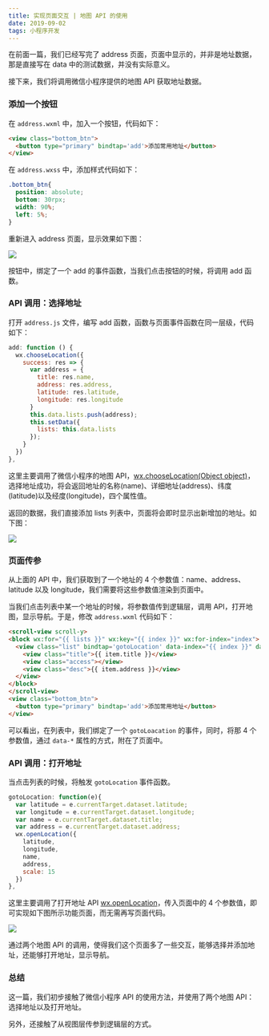 ```yaml
---
title: 实现页面交互 | 地图 API 的使用
date: 2019-09-02
tags: 小程序开发
---
```


在前面一篇，我们已经写完了 address 页面，页面中显示的，并非是地址数据，那是直接写在 data 中的测试数据，并没有实际意义。

接下来，我们将调用微信小程序提供的地图 API 获取地址数据。

### 添加一个按钮
在 `address.wxml` 中，加入一个按钮，代码如下：

```html
<view class="bottom_btn">
  <button type="primary" bindtap='add'>添加常用地址</button>
</view>
```

在 `address.wxss` 中，添加样式代码如下：

```css
.bottom_btn{
  position: absolute;
  bottom: 30rpx;
  width: 90%;
  left: 5%;
}
```

重新进入 address 页面，显示效果如下图：

![](../image/collection/miniprogram/2019-09-02-21-25-30.png)

按钮中，绑定了一个 add 的事件函数，当我们点击按钮的时候，将调用 add 函数。

### API 调用：选择地址
打开 `address.js` 文件，编写 add 函数，函数与页面事件函数在同一层级，代码如下：

```js
add: function () {
  wx.chooseLocation({
    success: res => {
      var address = {
        title: res.name,
        address: res.address,
        latitude: res.latitude,
        longitude: res.longitude
      }
      this.data.lists.push(address);
      this.setData({
        lists: this.data.lists
      });
    }
  })
},
```

这里主要调用了微信小程序的地图 API，[wx.chooseLocation(Object object)](https://developers.weixin.qq.com/miniprogram/dev/api/location/wx.chooseLocation.html)，选择地址成功，将会返回地址的名称(name)、详细地址(address)、纬度(latitude)以及经度(longitude)，四个属性值。

返回的数据，我们直接添加 lists 列表中，页面将会即时显示出新增加的地址。如下图：

![](../image/collection/miniprogram/2019-09-02-21-40-05.png)

### 页面传参
从上面的 API 中，我们获取到了一个地址的 4 个参数值：name、address、latitude 以及 longitude，我们需要将这些参数值渲染到页面中。

当我们点击列表中某一个地址的时候，将参数值传到逻辑层，调用 API，打开地图，显示导航。于是，修改 `address.wxml` 代码如下：

```html
<scroll-view scroll-y>
<block wx:for="{{ lists }}" wx:key="{{ index }}" wx:for-index="index">
  <view class="list" bindtap='gotoLocation' data-index="{{ index }}" data-latitude="{{ item.latitude }}" data-longitude="{{ item.longitude }}" data-title="{{ item.title }}" data-address="{{ item.address }}" bindlongpress="del">
    <view class="title">{{ item.title }}</view>
    <view class="access"></view>
    <view class="desc">{{ item.address }}</view>
  </view>
</block>
</scroll-view>
<view class="bottom_btn">
  <button type="primary" bindtap='add'>添加常用地址</button>
</view>
```

可以看出，在列表中，我们绑定了一个 `gotoLoacation` 的事件，同时，将那 4 个参数值，通过 `data-*` 属性的方式，附在了页面中。

### API 调用：打开地址
当点击列表的时候，将触发 `gotoLocation` 事件函数。

```js
gotoLocation: function(e){
  var latitude = e.currentTarget.dataset.latitude;
  var longitude = e.currentTarget.dataset.longitude;
  var name = e.currentTarget.dataset.title;
  var address = e.currentTarget.dataset.address;
  wx.openLocation({
    latitude,
    longitude,
    name,
    address,
    scale: 15
  })
},
```

这里主要调用了打开地址 API  [wx.openLocation](https://developers.weixin.qq.com/miniprogram/dev/api/location/wx.openLocation.html)，传入页面中的 4 个参数值，即可实现如下图所示功能页面，而无需再写页面代码。

![](../image/collection/miniprogram/2019-09-02-21-54-57.png)

通过两个地图 API 的调用，使得我们这个页面多了一些交互，能够选择并添加地址，还能够打开地址，显示导航。

### 总结
这一篇，我们初步接触了微信小程序 API 的使用方法，并使用了两个地图 API：选择地址以及打开地址。

另外，还接触了从视图层传参到逻辑层的方式。
